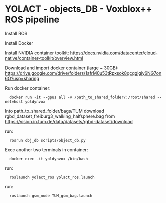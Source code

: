 # YOLACT - objects_DB - Voxblox++ ROS pipeline

Install ROS

Install Docker

Install NVIDIA container toolkit: https://docs.nvidia.com/datacenter/cloud-native/container-toolkit/overview.html

Download and import docker container (large ~ 30GB): https://drive.google.com/drive/folders/1afrM0u53tRpxsok8qcqglgiy6NG7on6O?usp=sharing



Run docker container:
      
      docker run -it --gpus all -v /path_to_shared_folder/:/root/shared --net=host yoldynvox

Into path_to_shared_folder/bags/TUM download rgbd_dataset_freiburg3_walking_halfsphere.bag from https://vision.in.tum.de/data/datasets/rgbd-dataset/download

run: 

      rosrun obj_db scripts/object_db.py

Exec another two terminals in container:

      docker exec -it yoldynvox /bin/bash
      
run:

      roslaunch yolact_ros yolact_ros.launch
      
run:
      
      roslaunch gsm_node TUM_gsm_bag.launch
      
 
